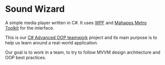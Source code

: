 # Sound Wizard
A simple media player written in C#. It uses [WPF](https://github.com/Microsoft/WPF-Samples) and [Mahapps Metro Toolkit](https://github.com/MahApps/MahApps.Metro) for the interface.

This is our [C# Advanced OOP teamwork](https://softuni.bg/trainings/1637/c-sharp-oop-advanced-july-2017#lecture-6062) project and its main purpose is to help us learn around a real-world application.

Our goal is to work in a team, to try to follow MVVM design architecture and OOP best practices.
